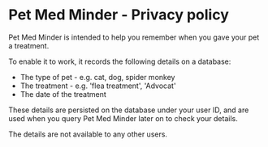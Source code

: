 # Pet Med Minder - Privacy policy

Pet Med Minder is intended to help you remember when you gave your pet a treatment. 

To enable it to work, it records the following details on a database:

- The type of pet - e.g. cat, dog, spider monkey
- The treatment - e.g. 'flea treatment', 'Advocat'
- The date of the treatment

These details are persisted on the database under your user ID, and are used when you query Pet Med Minder later on to check your details. 

The details are not available to any other users. 